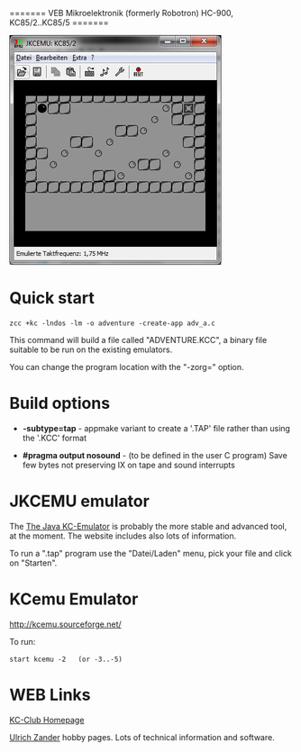 ======= VEB Mikroelektronik (formerly Robotron) HC-900, KC85/2..KC85/5 =======


![](images/platform/dstar-kc.jpg)

# Quick start

    zcc +kc -lndos -lm -o adventure -create-app adv_a.c


This command will build a file called "ADVENTURE.KCC", a binary file suitable to be run on the existing emulators.

You can change the program location with the "-zorg=" option.



# Build options


*  **-subtype=tap**  -  appmake variant to create a '.TAP' file rather than using the '.KCC' format

*  **#pragma output nosound**  -  (to be defined in the user C program) Save few bytes not preserving IX on tape and sound interrupts


# JKCEMU emulator

The [The Java KC-Emulator](http://www.jens-mueller.org/jkcemu/) is probably the more stable and advanced tool, at the moment.     The website includes also lots of information.

To run a ".tap" program use the "Datei/Laden" menu, pick your file and click on "Starten".



# KCemu Emulator

http://kcemu.sourceforge.net/

To run:

    start kcemu -2   (or -3..-5)


# WEB Links


[KC-Club Homepage](https://www.iee.et.tu-dresden.de/~kc-club/)

[Ulrich Zander](http://www.sax.de/~zander/index2h.html) hobby pages.   Lots of technical information and software.


